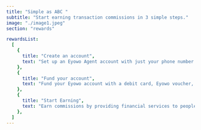 ```yaml
---
title: "Simple as ABC "
subtitle: "Start earning transaction commissions in 3 simple steps."
image: "./image1.jpeg"
section: "rewards"

rewardsList:
  [
    {
      title: "Create an account",
      text: "Set up an Eyowo Agent account with just your phone number.",
    },
    {
      title: "Fund your account",
      text: "Fund your Eyowo account with a debit card, Eyowo voucher, etc.",
    },
    {
      title: "Start Earning",
      text: "Earn commissions by providing financial services to people in your community.",
    },
  ]
---
```


